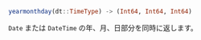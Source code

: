 ```julia
yearmonthday(dt::TimeType) -> (Int64, Int64, Int64)
```

`Date` または `DateTime` の年、月、日部分を同時に返します。
